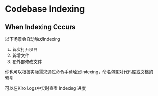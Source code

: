 # Codebase Indexing

## When Indexing Occurs

以下场景会自动触发Indexing

1. 首次打开项目
2. 新增文件
3. 在外部修改文件

你也可以根据实际需求通过命令手动触发Indexing，命名包含对代码库或文档的索引

可以在Kiro Logs中实时查看 Indexing 进度
